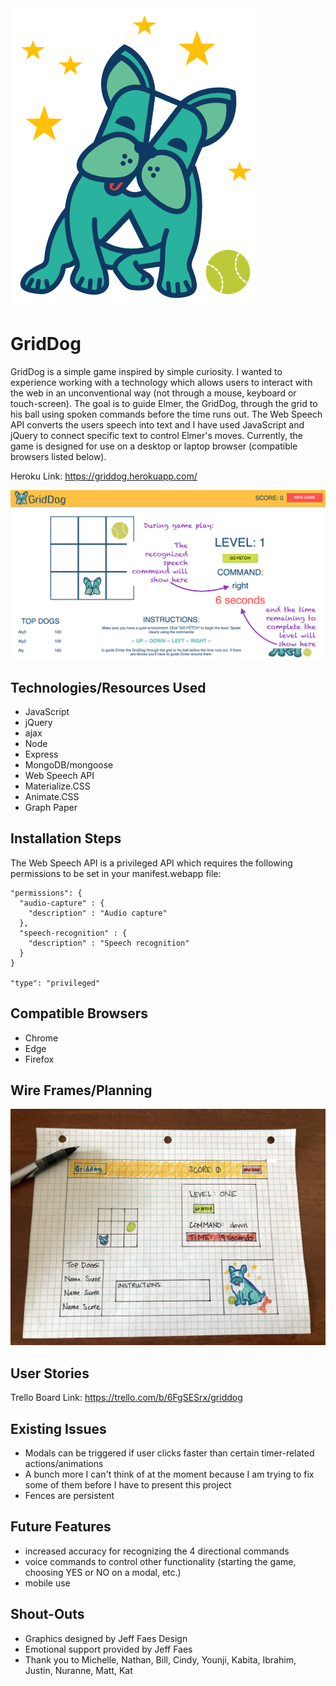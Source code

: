 <img src="https://github.com/alyshae/griddog/blob/master/public/images/grid-dog-full-dog.png" max-width="600px">

# GridDog

GridDog is a simple game inspired by simple curiosity. I wanted to experience working with a technology which allows users to interact with the web in an unconventional way (not through a mouse, keyboard or touch-screen). The goal is to guide Elmer, the GridDog, through the grid to his ball using spoken commands before the time runs out. The Web Speech API converts the users speech into text and I have used JavaScript and jQuery to connect specific text to control Elmer's moves. Currently, the game is designed for use on a desktop or laptop browser (compatible browsers listed below).

Heroku Link: https://griddog.herokuapp.com/

<img src="https://github.com/alyshae/griddog/blob/TUE1-finishingTchs/public/images/screenshot4.png" max-width="600px">

## Technologies/Resources Used
- JavaScript
- jQuery
- ajax
- Node
- Express
- MongoDB/mongoose
- Web Speech API
- Materialize.CSS
- Animate.CSS
- Graph Paper

## Installation Steps

The Web Speech API is a privileged API which requires the following permissions to be set in your manifest.webapp file:

```
"permissions": {
  "audio-capture" : {
    "description" : "Audio capture"
  },
  "speech-recognition" : {
    "description" : "Speech recognition"
  }
}

"type": "privileged"
```

## Compatible Browsers
- Chrome
- Edge
- Firefox

## Wire Frames/Planning
<img src="https://github.com/alyshae/griddog/blob/master/public/images/wireframe.jpg" max-width="600px">

## User Stories
Trello Board Link: https://trello.com/b/6FgSESrx/griddog

## Existing Issues
- Modals can be triggered if user clicks faster than certain timer-related actions/animations
- A bunch more I can't think of at the moment because I am trying to fix some of them before I have to present this project
- Fences are persistent

## Future Features
- increased accuracy for recognizing the 4 directional commands
- voice commands to control other functionality (starting the game, choosing YES or NO on a modal, etc.)
- mobile use

## Shout-Outs
- Graphics designed by Jeff Faes Design
- Emotional support provided by Jeff Faes
- Thank you to Michelle, Nathan, Bill, Cindy, Younji, Kabita, Ibrahim, Justin, Nuranne, Matt, Kat
